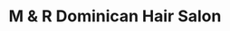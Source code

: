 ---
title: "M & R Dominican Hair Salon"
url: /hyattsville/m-and-r-dominican-hair-salon/
shop: hairdresser
---